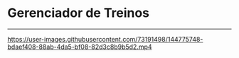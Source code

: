 # Gerenciador de Treinos
---------------------

https://user-images.githubusercontent.com/73191498/144775748-bdaef408-88ab-4da5-bf08-82d3c8b9b5d2.mp4

